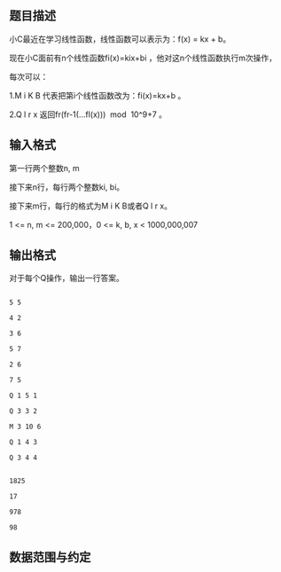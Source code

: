 ## 题目描述

<div>
 <div>
  小C最近在学习线性函数，线性函数可以表示为：f(x) = kx + b。
 </div>
 <div>
  现在小C面前有n个线性函数fi(x)=kix+bi ，他对这n个线性函数执行m次操作，
 </div>
 <div>
  每次可以：
 </div>
 <div>
  1.M i K B 代表把第i个线性函数改为：fi(x)=kx+b 。
 </div>
 <div>
  2.Q l r x 返回fr(fr-1(...fl(x)))  mod  10^9+7 。
 </div>
</div>
<p></p>

## 输入格式

<div>
 <div>
  第一行两个整数n, m 
 </div>
 <div>
  接下来n行，每行两个整数ki, bi。
 </div>
 <div>
  接下来m行，每行的格式为M i K B或者Q l r x。
 </div>
 <div>
  1 <= n, m <= 200,000，0 <= k, b, x < 1000,000,007
 </div>
</div>
<p></p>

## 输出格式

<div>
 对于每个Q操作，输出一行答案。
</div>
<div></div>
<p></p>

```input1
5 5
4 2
3 6
5 7
2 6
7 5
Q 1 5 1
Q 3 3 2
M 3 10 6
Q 1 4 3
Q 3 4 4
```
```output1
1825
17
978
98
```
## 数据范围与约定

<p></p>
<br>
<p></p>


